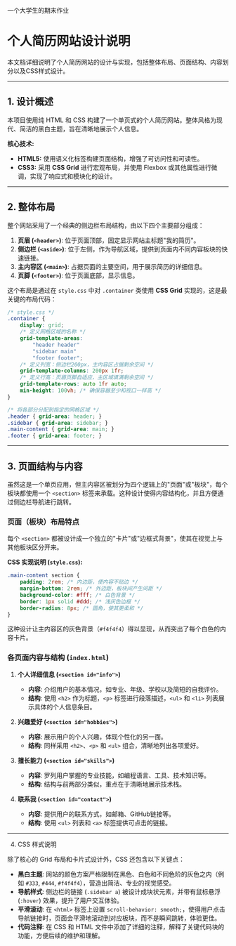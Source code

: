 一个大学生的期末作业


# 个人简历网站设计说明

本文档详细说明了个人简历网站的设计与实现，包括整体布局、页面结构、内容划分以及CSS样式设计。

---

## 1. 设计概述

本项目使用纯 HTML 和 CSS 构建了一个单页式的个人简历网站。整体风格为现代、简洁的黑白主题，旨在清晰地展示个人信息。

**核心技术:**
- **HTML5:** 使用语义化标签构建页面结构，增强了可访问性和可读性。
- **CSS3:** 采用 **CSS Grid** 进行宏观布局，并使用 Flexbox 或其他属性进行微调，实现了响应式和模块化的设计。

---

## 2. 整体布局

整个网站采用了一个经典的侧边栏布局结构，由以下四个主要部分组成：

1.  **页眉 (`<header>`)**: 位于页面顶部，固定显示网站主标题"我的简历"。
2.  **侧边栏 (`<aside>`)**: 位于左侧，作为导航区域，提供到页面内不同内容板块的快速链接。
3.  **主内容区 (`<main>`)**: 占据页面的主要空间，用于展示简历的详细信息。
4.  **页脚 (`<footer>`)**: 位于页面底部，显示信息。

这个布局是通过在 `style.css` 中对 `.container` 类使用 **CSS Grid** 实现的，这是最关键的布局代码：

```css
/* style.css */
.container {
    display: grid;
    /* 定义网格区域的名称 */
    grid-template-areas:
        "header header"
        "sidebar main"
        "footer footer";
    /* 定义列宽：侧边栏200px，主内容区占据剩余空间 */
    grid-template-columns: 200px 1fr;
    /* 定义行高：页眉页脚自适应，主区域填满剩余空间 */
    grid-template-rows: auto 1fr auto;
    min-height: 100vh; /* 确保容器至少和视口一样高 */
}

/* 将各部分分配到指定的网格区域 */
.header { grid-area: header; }
.sidebar { grid-area: sidebar; }
.main-content { grid-area: main; }
.footer { grid-area: footer; }
```

---

## 3. 页面结构与内容

虽然这是一个单页应用，但主内容区被划分为四个逻辑上的"页面"或"板块"，每个板块都使用一个 `<section>` 标签来承载。这种设计使得内容结构化，并且方便通过侧边栏导航进行跳转。

### 页面（板块）布局特点

每个 `<section>` 都被设计成一个独立的"卡片"或"边框式背景"，使其在视觉上与其他板块区分开来。

**CSS 实现说明 (`style.css`):**
```css
.main-content section {
    padding: 2rem; /* 内边距，使内容不贴边 */
    margin-bottom: 2rem; /* 外边距，板块间产生间距 */
    background-color: #fff; /* 白色背景 */
    border: 1px solid #ddd; /* 浅灰色边框 */
    border-radius: 8px; /* 圆角，使其更柔和 */
}
```
这种设计让主内容区的灰色背景（`#f4f4f4`）得以显现，从而突出了每个白色的内容卡片。

### 各页面内容与结构 (`index.html`)

1.  **个人详细信息 (`<section id="info">`)**
    -   **内容**: 介绍用户的基本情况，如专业、年级、学校以及简短的自我评价。
    -   **结构**: 使用 `<h2>` 作为标题，`<p>` 标签进行段落描述，`<ul>` 和 `<li>` 列表展示具体的个人信息条目。

2.  **兴趣爱好 (`<section id="hobbies">`)**
    -   **内容**: 展示用户的个人兴趣，体现个性化的另一面。
    -   **结构**: 同样采用 `<h2>`、`<p>` 和 `<ul>` 组合，清晰地列出各项爱好。

3.  **擅长能力 (`<section id="skills">`)**
    -   **内容**: 罗列用户掌握的专业技能，如编程语言、工具、技术知识等。
    -   **结构**: 结构与前两部分类似，重点在于清晰地展示技术栈。

4.  **联系我 (`<section id="contact">`)**
    -   **内容**: 提供用户的联系方式，如邮箱、GitHub链接等。
    -   **结构**: 使用 `<ul>` 列表和 `<a>` 标签提供可点击的链接。

---

4. CSS 样式说明

除了核心的 Grid 布局和卡片式设计外，CSS 还包含以下关键点：

-   **黑白主题**: 网站的颜色方案严格限制在黑色、白色和不同色阶的灰色之内（例如 `#333`, `#444`, `#f4f4f4`），营造出简洁、专业的视觉感受。
-   **导航样式**: 侧边栏的链接 (`.sidebar a`) 被设计成块状元素，并带有鼠标悬浮 (`:hover`) 效果，提升了用户交互体验。
-   **平滑滚动**: 在 `<html>` 标签上设置 `scroll-behavior: smooth;`，使得用户点击导航链接时，页面会平滑地滚动到对应板块，而不是瞬间跳转，体验更佳。
-   **代码注释**: 在 CSS 和 HTML 文件中添加了详细的注释，解释了关键代码块的功能，方便后续的维护和理解。 
